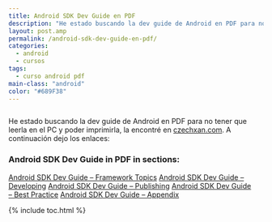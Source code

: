 ```yaml
---
title: Android SDK Dev Guide en PDF
description: "He estado buscando la dev guide de Android en PDF para no tener que leerla en el PC y poder imprimirla, la encontré en [czechxan.com][1]. A continuación dejo los enlaces:"
layout: post.amp
permalink: /android-sdk-dev-guide-en-pdf/
categories:
  - android
  - cursos
tags:
  - curso android pdf
main-class: "android"
color: "#689F38"
---
```

<amp-img on="tap:lightbox1" role="button" tabindex="0" layout="responsive"  src="/assets/img/2013/07/iconoAndroid.png" style="clear:left; float:left;margin-right:1em; margin-bottom:1em" width="128px" height="128px" />

He estado buscando la dev guide de Android en PDF para no tener que leerla en el PC y poder imprimirla, la encontré en [czechxan.com][1]. A continuación dejo los enlaces:


<!--ad-->



### **Android SDK Dev Guide in PDF in sections:**

<a href="http://czechxan.com/assets/img/pdf/android_sdk.pdf" target="_blank">Android SDK Dev Guide &#8211; Framework Topics</a>
<a href="http://czechxan.com/assets/img/pdf/android_sdk_developing.pdf" target="_blank">Android SDK Dev Guide &#8211; Developing</a>
<a href="http://czechxan.com/assets/img/pdf/android_sdk_publishing.pdf" target="_blank">Android SDK Dev Guide &#8211; Publishing</a>
<a href="http://czechxan.com/assets/img/pdf/android_sdk_best_practices.pdf" target="_blank">Android SDK Dev Guide &#8211; Best Practice</a>
<a href="http://czechxan.com/assets/img/pdf/android_sdk_appendix.pdf" target="_blank">Android SDK Dev Guide &#8211; Appendix</a>



 [1]: http://czechxan.com/index.php/android/20-android-sdk-dev-guide-in-pdf

{% include toc.html %}
